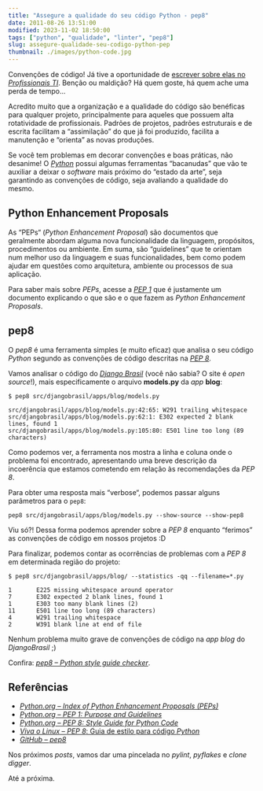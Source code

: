 ```yaml
---
title: "Assegure a qualidade do seu código Python - pep8"
date: 2011-08-26 13:51:00
modified: 2023-11-02 18:50:00
tags: ["python", "qualidade", "linter", "pep8"]
slug: assegure-qualidade-seu-codigo-python-pep
thumbnail: ./images/python-code.jpg
---
```


Convenções de código! Já tive a oportunidade de [escrever sobre elas no *Profissionais TI*][]. Benção ou
maldição? Há quem goste, há quem ache uma perda de tempo…

Acredito muito que a organização e a qualidade do código são benéficas
para qualquer projeto, principalmente para aqueles que possuem alta
rotatividade de profissionais. Padrões de projetos, padrões estruturais
e de escrita facilitam a “assimilação” do que já foi produzido, facilita
a manutenção e “orienta” as novas produções.

Se você tem problemas em decorar convenções e boas práticas, não
desanime! O [*Python*][] possui algumas ferramentas “bacanudas” que vão
te auxiliar a deixar o _software_ mais próximo do “estado da arte”, seja
garantindo as convenções de código, seja avaliando a qualidade do mesmo.

## Python Enhancement Proposals

As “PEPs“ (_Python Enhancement Proposal_) são documentos que geralmente
abordam alguma nova funcionalidade da linguagem, propósitos,
procedimentos ou ambiente. Em suma, são “guidelines” que te orientam num
melhor uso da linguagem e suas funcionalidades, bem como podem ajudar em
questões como arquitetura, ambiente ou processos de sua aplicação.

Para saber mais sobre _PEPs_, acesse a [*PEP 1*][] que é justamente um documento
explicando o que são e o que fazem as _Python Enhancement Proposals_.

## pep8

O _pep8_ é uma ferramenta simples (e muito eficaz) que analisa o seu
código _Python_ segundo as convenções de código descritas na
[*PEP 8*][].

Vamos analisar o código do [*Django Brasil*][] (você não sabia? O site é
_open source_!), mais especificamente o arquivo **models.py** da _app_
**blog**:

```text
$ pep8 src/djangobrasil/apps/blog/models.py

src/djangobrasil/apps/blog/models.py:42:65: W291 trailing whitespace
src/djangobrasil/apps/blog/models.py:62:1: E302 expected 2 blank lines, found 1
src/djangobrasil/apps/blog/models.py:105:80: E501 line too long (89 characters)
```

Como podemos ver, a ferramenta nos mostra a linha e coluna onde o
problema foi encontrado, apresentando uma breve descrição da incoerência
que estamos cometendo em relação às recomendações da
_PEP 8_.

Para obter uma resposta mais “verbose“, podemos passar alguns parâmetros
para o `pep8`:

```text
pep8 src/djangobrasil/apps/blog/models.py --show-source --show-pep8
```

Viu só?! Dessa forma podemos aprender sobre a _PEP 8_ enquanto “ferimos” as
convenções de código em nossos projetos :D

Para finalizar, podemos contar as ocorrências de problemas com a
_PEP 8_ em determinada região do projeto:

```text
$ pep8 src/djangobrasil/apps/blog/ --statistics -qq --filename=*.py

1       E225 missing whitespace around operator
7       E302 expected 2 blank lines, found 1
1       E303 too many blank lines (2)
11      E501 line too long (89 characters)
4       W291 trailing whitespace
2       W391 blank line at end of file
```

Nenhum problema muito grave de convenções de código na _app blog_ do
_DjangoBrasil_ ;)

Confira: [*pep8 – Python style guide checker*][].

## Referências

- [*Python.org – Index of Python Enhancement Proposals (PEPs)*][]
- [*Python.org – PEP 1: Purpose and Guidelines*][]
- [*Python.org – PEP 8: Style Guide for Python Code*][]
- [*Viva o Linux* – *PEP 8*: Guia de estilo para código *Python*][]
- [*GitHub – pep8*][]

Nos próximos _posts_, vamos dar uma pincelada no _pylint_, _pyflakes_ e
_clone digger_.

Até a próxima.

[escrever sobre elas no *profissionais ti*]: http://www.profissionaisti.com.br/2009/06/codifique-como-um-verdadeiro-pythonista/ "Codifique como um verdadeiro Pythonista"
[*python*]: /tag/python.html "Leia mais sobre Python"
[*pep 1*]: http://www.python.org/dev/peps/pep-0001/ "PEP1 - PEP Purpose and Guidelines"
[*pep 8*]: http://www.python.org/dev/peps/pep-0008/ "PEP 8 - Style Guide for Python Code"
[*django brasil*]: https://github.com/djangobrasil/djangobrasil.org "Repositório no GitHub do site do Django no Brasil"
[*pep8 – python style guide checker*]: https://github.com/jcrocholl/pep8/ "Repositório no GitHub do pep8"
[*python.org – index of python enhancement proposals (peps)*]: http://www.python.org/dev/peps/ "Conheça os tipos de PEPs e quais os seus propósitos"
[*python.org – pep 1: purpose and guidelines*]: http://www.python.org/dev/peps/pep-0001/ "Saiba o que é, o que faz, e como é feita uma PEP"
[*python.org – pep 8: style guide for python code*]: http://www.python.org/dev/peps/pep-0008/ "Conheça as convenções de código Python"
[*viva o linux* – *pep 8*: guia de estilo para código *python*]: http://www.vivaolinux.com.br/artigo/PEP-8-Guia-de-estilo-para-codigo-Python "Artigo do Viva o Linux que é uma adaptação para o Português da PEP 8"
[*github – pep8*]: https://github.com/jcrocholl/pep8/ "Repositório no GitHub do projeto pep8"
